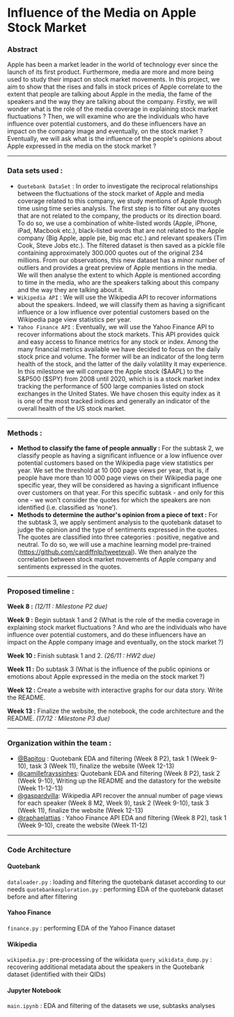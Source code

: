 # Influence of the Media on Apple Stock Market

### Abstract

Apple has been a market leader in the world of technology ever since the launch of its first product. Furthermore, media are more and more being used to study their impact on stock market movements. In this project, we aim to show that the rises and falls in stock prices of Apple correlate to the extent that people are talking about Apple in the media, the fame of the speakers and the way they are talking about the company. Firstly, we will wonder what is the role of the media coverage in explaining stock market fluctuations ? Then, we will examine who are the individuals who have influence over potential customers, and do these influencers have an impact on the company image and eventually, on the stock market ? Eventually, we will ask what is the influence of the people's opinions about Apple expressed in the media on the stock market ?

***
### Data sets used : 
* `Quotebank DataSet` : In order to investigate the reciprocal relationships between the fluctuations of the stock market of Apple and media coverage related to this company, we study mentions of Apple through time using time series analysis. The first step is to filter out any quotes that are not related to the company, the products or its direction board. To do so, we use a combination of white-listed words (Apple, iPhone, iPad, Macbook etc.), black-listed words that are not related to the Apple company (Big Apple, apple pie, big mac etc.) and relevant speakers (Tim Cook, Steve Jobs etc.). The filtered dataset is then saved as a pickle file containing approximately 300.000 quotes out of the original 234 millions. From our observations, this new dataset has a minor number of outliers and provides a great preview of Apple mentions in the media. We will then analyse the extent to which Apple is mentioned according to time in the media, who are the speakers talking about this company and the way they are talking about it. 
* `Wikipedia API` : We will use the Wikipedia API to recover informations about the speakers. Indeed, we will classify them as having a significant influence or a low influence over potential customers based on the Wikipedia page view statistics per year. 
* `Yahoo Finance API` : Eventually, we will use the Yahoo Finance API to recover informations about the stock markets. This API provides quick and easy access to finance metrics for any stock or index. Among the many financial metrics available we have decided to focus on the daily stock price and volume. The former will be an indicator of the long term health of the stock, and the latter of the daily volatility it may experience. In this milestone we will compare the Apple stock ($AAPL) to the S&P500 ($SPY) from 2008 until 2020, which is is a stock market index tracking the performance of 500 large companies listed on stock exchanges in the United States. We have chosen this equity index as it is one of the most tracked indices and generally an indicator of the overall health of the US stock market. 

***
### Methods : 
* **Method to classify the fame of people annually :** For the subtask 2, we classify people as having a significant influence or a low influence over potential customers based on the Wikipedia page view statistics per year. We set the threshold at 10 000 page views per year, that is, if people have more than 10 000 page views on their Wikipedia page one specific year, they will be considered as having a significant influence over customers on that year. For this specific subtask - and only for this one - we won’t consider the quotes for which the speakers are non identified (i.e. classified as ‘none’).   
* **Methods to determine the author's opinion from a piece of text :** For the subtask 3, we apply sentiment analysis to the quotebank dataset to judge the opinion and the type of sentiments expressed in the quotes. The quotes are classified into three categories : positive, negative and neutral. To do so, we will use a machine learning model pre-trained (https://github.com/cardiffnlp/tweeteval). We then analyze the correlation between stock market movements of Apple company and sentiments expressed in the quotes. 


***
### Proposed timeline : 
**Week 8 :** *(12/11 : Milestone P2 due)*

**Week 9 :** Begin subtask 1 and 2 (What is the role of the media coverage in explaining stock market fluctuations ? And who are the individuals who have influence over potential customers, and do these influencers have an impact on the Apple company image and eventually, on the stock market ?)

**Week 10 :** Finish subtask 1 and 2. *(26/11 : HW2 due)* 

**Week 11 :** Do subtask 3 (What is the influence of the public opinions or emotions about Apple expressed in the media on the stock market ?) 

**Week 12 :** Create a website with interactive graphs for our data story. Write the README. 

**Week 13 :** Finalize the website, the notebook, the code architecture and the README. *(17/12 : Milestone P3 due)*

***
### Organization within the team : 
* [@Bapitou](https://github.com/Bapitou) : Quotebank EDA and filtering (Week 8 P2), task 1 (Week 9-10), task 3 (Week 11), finalize the website (Week 12-13)
* [@camillefrayssinhes](https://github.com/camillefrayssinhes): Quotebank EDA and filtering (Week 8 P2), task 2 (Week 9-10), Writing up the README and the datastory for the website (Week 11-12-13)
* [@gaspardvilla](https://github.com/gaspardvilla): Wikipedia API recover the annual number of page views for each speaker (Week 8 M2, Week 9), task 2 (Week 9-10), task 3  (Week 11), finalize the website (Week 12-13)
* [@raphaelattias](https://github.com/raphaelattias) : Yahoo Finance API EDA and filtering (Week 8 P2), task 1 (Week 9-10), create the website (Week 11-12)

*** 
### Code Architecture
#### Quotebank 
`dataloader.py` : loading and filtering the quotebank dataset according to our needs 
`quotebankexploration.py` : performing EDA of the quotebank dataset before and after filtering 
#### Yahoo Finance 
`finance.py` : performing EDA of the Yahoo Finance dataset 
#### Wikipedia
`wikipedia.py` : pre-processing of the wikidata 
`query_wikidata_dump.py` : recovering additional metadata about the speakers in the Quotebank dataset (identified with their QIDs)
#### Jupyter Notebook
`main.ipynb` : EDA and filtering of the datasets we use, subtasks analyses 






